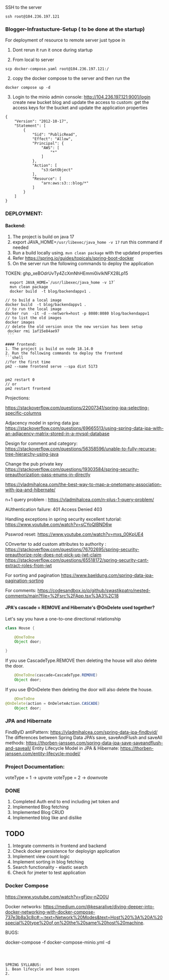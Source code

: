 

SSH to the server
```shell
ssh root@104.236.197.121    
```

### Blogger-Infrastucture-Setup ( to be done at the startup)

For deployment of resource to remote server just typoe in
1. Dont rerun it run it once during startup

3. From local to server
```shell 
scp docker-compose.yaml root@104.236.197.121:/
```
2. copy the docker compose to the server and then run the
```shell
docker compose up -d
```
3. Login to the minio admin console: http://104.236.197.121:9001/login
   create new bucket blog and update the access to custom:
 get the access keys for the bucket and update the application properties
```
{
    "Version": "2012-10-17",
    "Statement": [
        {
            "Sid": "PublicRead",
            "Effect": "Allow",
            "Principal": {
                "AWS": [
                    "*"
                ]
            },
            "Action": [
                "s3:GetObject"
            ],
            "Resource": [
                "arn:aws:s3:::blog/*"
            ]
        }
    ]
}
```


### DEPLOYMENT:

#### Backend:
1. The project is build on java 17
2. export JAVA_HOME=`/usr/libexec/java_home -v 17` run this command if needed
3. Run a build locally using. ```mvn clean package``` with the updated properties
4. Refer https://spring.io/guides/topicals/spring-boot-docker
5. On the server run the following commands to deploy the application

TOKEN: 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

```shell
  export JAVA_HOME=`/usr/libexec/java_home -v 17`
  mvn clean package
  docker build  -t blog/backendappv1 .
```



   ```shell
   // to build a local image
   docker build  -t blog/backendappv1 .
   // to run the local image
  docker run  -it -d --network=host -p 8080:8080 blog/backendappv1 
   // to list the old images
   docker images 
   // delete the old version once the new version has been setup
    docker rmi 1af15e84ae97
    ```

#### frontend:
1. The project is build on node 18.14.0
2. Run the following commands to deploy the frontend
```shell
//for the first time
pm2 --name frontend serve --spa dist 5173


pm2 restart 0
// or 
pm2 restart frontend
````










Projections:




https://stackoverflow.com/questions/22007341/spring-jpa-selecting-specific-columns


Adjacency model in spring data jpa: https://stackoverflow.com/questions/69665513/using-spring-data-jpa-with-an-adjacency-matrix-stored-in-a-mysql-database

Design for comment and category: https://stackoverflow.com/questions/56358596/unable-to-fully-recurse-tree-hierarchy-using-java


Change the pub private key
https://stackoverflow.com/questions/19303584/spring-security-preauthorization-pass-enums-in-directly

https://vladmihalcea.com/the-best-way-to-map-a-onetomany-association-with-jpa-and-hibernate/

n+1 query problem : https://vladmihalcea.com/n-plus-1-query-problem/

AUthentication failure: 401
Access Denied 403

Handling exceptions in spring security excellent tutorial: https://www.youtube.com/watch?v=sCYoQIBND6w

Psswrod reset: https://www.youtube.com/watch?v=mxs_00KpUE4


COnverter to add custom attributes to authority : https://stackoverflow.com/questions/76702695/spring-security-preauthorize-role-does-not-pick-up-jwt-claim
https://stackoverflow.com/questions/65518172/spring-security-cant-extract-roles-from-jwt

For sorting and pagination
https://www.baeldung.com/spring-data-jpa-pagination-sorting

For comments:
https://codesandbox.io/p/github/swastikpatro/nested-comments/main?file=%2Fsrc%2FApp.tsx%3A3%2C18



#### JPA's cascade = REMOVE and Hibernate's @OnDelete used together?
Let's say you have a one-to-one directional relationship
```java
class House {

    @OneToOne
    Object door;

}
```
If you use CascadeType.REMOVE then deleting the house will also delete the door.
```java
    @OneToOne(cascade=CascadeType.REMOVE)
    Object door;
```
If you use @OnDelete then deleting the door will also delete the house.
```java
    @OneToOne
@OnDelete(action = OnDeleteAction.CASCADE)
    Object door;
```

### JPA and Hibernate
FindByID antiPattern: https://vladmihalcea.com/spring-data-jpa-findbyid/
The differences between Spring Data JPA’s save, saveAndFlush and saveAll methods: https://thorben-janssen.com/spring-data-jpa-save-saveandflush-and-saveall/
Entity Lifecycle Model in JPA & Hibernate: https://thorben-janssen.com/entity-lifecycle-model/



### Project Documentation:
voteType = 1 -> upvote
voteType = 2 -> downvote

### DONE
1. Completed Auth end to end including jwt token and
1. Implemented  Blog fetching
2. Implemented Blog CRUD
3. Implemented blog like and dislike

## TODO
1. Integrate comments in frontend and backend
2. Check docker persistence for deployign application
3. Implement view count logic
4. Implement sorting in blog fetching
5. Search functionality - elastic search
3. Check for jmeter to test application

### Docker Compose
https://www.youtube.com/watch?v=gFjpv-nZO0U


Docker networks:
https://medium.com/@kesaralive/diving-deeper-into-docker-networking-with-docker-compose-737e3b8a3c8c#:~:text=Network%20Modes&text=Host%20%3A%20A%20special%20type%20of,on%20the%20same%20host%20machine.


BUGS:



 docker-compose -f docker-compose-minio.yml -d
```



SPRING SYLLABUS:
1. Bean lifecycle and bean scopes 
2. 